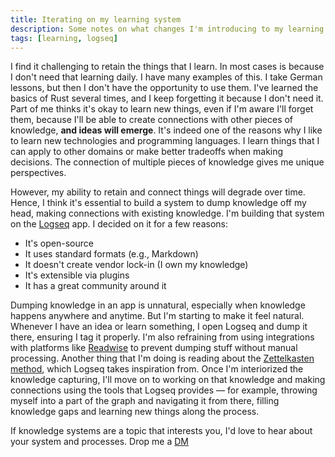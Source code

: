 ```yaml
---
title: Iterating on my learning system
description: Some notes on what changes I'm introducing to my learning system.
tags: [learning, logseq]
---
```


I find it challenging to retain the things that I learn.
In most cases is because I don't need that learning daily.
I have many examples of this.
I take German lessons, but then I don't have the opportunity to use them.
I've learned the basics of Rust several times, and I keep forgetting it because I don't need it.
Part of me thinks it's okay to learn new things,
even if I'm aware I'll forget them, because I'll be able to create connections with other pieces of knowledge, **and ideas will emerge**.
It's indeed one of the reasons why I like to learn new technologies and programming languages.
I learn things that I can apply to other domains or make better tradeoffs when making decisions.
The connection of multiple pieces of knowledge gives me unique perspectives.

However,
my ability to retain and connect things will degrade over time.
Hence, I think it's essential to build a system to dump knowledge off my head, making connections with existing knowledge.
I'm building that system on the [Logseq](https://logseq.com/) app.
I decided on it for a few reasons:

- It's open-source
- It uses standard formats (e.g., Markdown)
- It doesn't create vendor lock-in (I own my knowledge)
- It's extensible via plugins
- It has a great community around it

Dumping knowledge in an app is unnatural, especially when knowledge happens anywhere and anytime.
But I'm starting to make it feel natural.
Whenever I have an idea or learn something, I open Logseq and dump it there, ensuring I tag it properly.
I'm also refraining from using integrations with platforms like [Readwise](https://readwise.io/) to prevent dumping stuff without manual processing.
Another thing that I'm doing is reading about the [Zettelkasten method](https://zettelkasten.de/), which Logseq takes inspiration from.
Once I'm interiorized the knowledge capturing,
I'll move on to working on that knowledge and making connections using the tools that Logseq provides — for example, throwing myself into a part of the graph and navigating it from there, filling knowledge gaps and learning new things along the process.

If knowledge systems are a topic that interests you, I'd love to hear about your system and processes.
Drop me a [DM](https://twitter.com/pepicrft)
